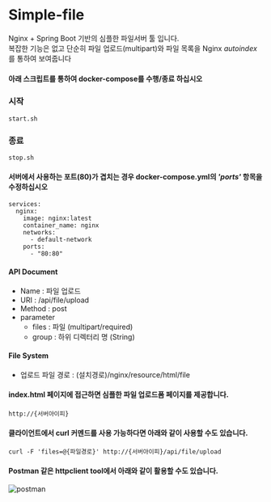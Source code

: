 # Simple-file

Nginx + Spring Boot 기반의 심플한 파일서버 툴 입니다.   
복잡한 기능은 없고 단순히 파일 업로드(multipart)와 파일 목록을 Nginx *autoindex*를 통하여 보여줍니다 

#### 아래 스크립트를 통하여 docker-compose를 수행/종료 하십시오

### 시작
```
start.sh
```
### 종료
```
stop.sh
```
  
#### 서버에서 사용하는 포트(80)가 겹치는 경우 docker-compose.yml의 ***'ports'*** 항목을 수정하십시오
```
services:
  nginx:
    image: nginx:latest
    container_name: nginx
    networks:
      - default-network
    ports:
      - "80:80"

```  

#### API Document
* Name : 파일 업로드 
* URI : /api/file/upload
* Method : post
* parameter
  - files : 파일 (multipart/required)
  - group : 하위 디렉터리 명 (String) 

#### File System
* 업로드 파일 경로 : (설치경로)/nginx/resource/html/file
  
#### index.html 페이지에 접근하면 심플한 파일 업로드폼 페이지를 제공합니다.
```
http://{서버아이피}  
```  

#### 클라이언트에서 curl 커멘드를 사용 가능하다면 아래와 같이 사용할 수도 있습니다.
```
curl -F 'files=@{파일경로}' http://{서버아이피}/api/file/upload
```

#### Postman 같은 httpclient tool에서 아래와 같이 활용할 수도 있습니다.
![postman](https://user-images.githubusercontent.com/7065267/91524151-78f5be00-e939-11ea-9dae-4f83e57685a1.PNG)
